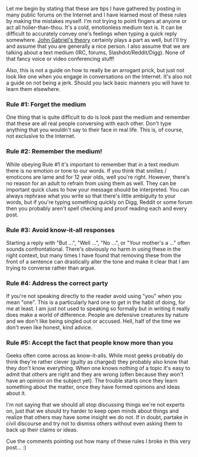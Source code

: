 Let me begin by stating that these are tips I have gathered by posting in many public forums on the Internet and I have learned most of these rules by making the mistakes myself.  I'm not trying to point fingers at anyone or act all holier-than-thou.  It's a cold, emotionless medium text is.  It can be difficult to accurately convey one's feelings when typing a quick reply somewhere.  <a href="http://www.penny-arcade.com/comic/2004/03/19">John Gabriel's theory</a> certainly plays a part as well, but I'll try and assume that you are generally a nice person.  I also assume that we are talking about a text medium (IRC, forums, Slashdot/Reddit/Digg).  None of that fancy voice or video conferencing stuff!

Also, this is not a guide on how to really be an arrogant prick, but just not look like one when you engage in conversations on the Internet.  It's also not a guide on not being a jerk.  Should you lack basic manners you will have to learn them elsewhere.

### Rule #1: Forget the medium ###

One thing that is quite difficult to do is look past the medium and remember that these are all real people conversing with each other.  Don't type anything that you wouldn't say to their face in real life.  This is, of course, not exclusive to the Internet.

### Rule #2: Remember the medium! ###

While obeying Rule #1 it's important to remember that in a text medium there is no emotion or tone to our words.  If you think that smilies / emoticons are lame and for 12 year olds, well you're right.  However, there's no reason for an adult to refrain from using them as well.  They can be important quick clues to how your message should be interpreted.  You can always rephrase what you write so that there's little ambiguity to your words, but if you're typing something quickly on Digg, Reddit or some forum then you probably aren't spell checking and proof reading each and every post.

### Rule #3: Avoid know-it-all responses ###

Starting a reply with "But ...", "Well ...", "No ...", or "Your mother's a ..." often sounds confrontational.  There's obviously no harm in using these in the right context, but many times I have found that removing these from the front of a sentence can drastically alter the tone and make it clear that I am trying to converse rather than argue.

### Rule #4: Address the correct party ###

If you're not speaking directly to the reader avoid using "you" when you mean "one".  This is a particularly hard one to get in the habit of doing, for me at least.  I am just not used to speaking so formally but in writing it really does make a world of difference.  People are defensive creatures by nature and we don't like being singled out or accused.  Hell, half of the time we don't even like honest, kind advice.

### Rule #5: Accept the fact that people know more than you ###

Geeks often come across as know-it-alls.  While most geeks probably do think they're rather clever (guilty as charged) they probably also know that they don't know everything.  When one knows nothing of a topic it's easy to admit that others are right and they are wrong (often because they won't have an opinion on the subject yet).  The trouble starts once they learn something about the matter, once they have formed opinions and ideas about it.

I'm not saying that we should all stop discussing things we're not experts on, just that we should try harder to keep open minds about things and realize that others may have some insight we do not.  If in doubt, partake in civil discourse and try not to dismiss others without even asking them to back up their claims or ideas.

Cue the comments pointing out how many of these rules I broke in this very post... :)
